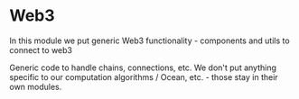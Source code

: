 # Web3

In this module we put generic Web3 functionality - components and utils to connect to web3

Generic code to handle chains, connections, etc. We don't put anything specific to our computation algorithms / Ocean, etc. - those stay in their own modules.
